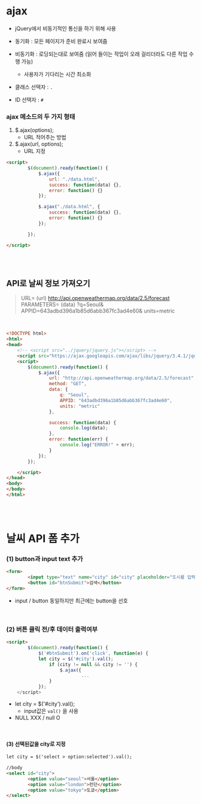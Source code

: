 # ajax

- jQuery에서 비동기적인 통신을 하기 위해 사용

- 동기화 : 모든 페이지가 준비 완료시 보여줌

- 비동기화 : 로딩되는대로 보여줌 (읽어 들이는 작업이 오래 걸리더라도 다른 작업 수행 가능)

  - 사용자가 기다리는 시간 최소화

- 클래스 선택자 : `.`

- ID 선택자 : `#`

  





### ajax 메소드의 두 가지 형태

1. $.ajax(options);
   - URL 적어주는 방법
2. $.ajax(url, options);
   - URL 지정

```html
<script>
        $(document).ready(function() {
            $.ajax({
                url: "./data.html",
                success: function(data) {},
                error: function() {}
            });

            $.ajax("./data.html", {
                success: function(data) {},
                error: function() {}
            });

        });

</script>
```

<br>

<br>

## API로 날씨 정보 가져오기

>URL=	(url)
>	http://api.openweathermap.org/data/2.5/forecast
>PARAMETERS=	(data)
>	?q=Seoul&
>	APPID=643adbd396a1b85d6abb367fc3ad4e60&
>	units=metric

<br>

```html
<!DOCTYPE html>
<html>
<head>
    <!-- <script src="../jquery/jquery.js"></script> -->
    <script src="https://ajax.googleapis.com/ajax/libs/jquery/3.4.1/jquery.min.js"></script>
    <script>
        $(document).ready(function() {
            $.ajax({
                url: "http://api.openweathermap.org/data/2.5/forecast",
                method: "GET",
                data: {
                    q: "Seoul",
                    APPID: "643adbd396a1b85d6abb367fc3ad4e60",
                    units: "metric"
                },

                success: function(data) {
                    console.log(data);
                },
                error: function(err) {
                    console.log("ERROR!" + err);
                }
            });
        });

    </script>
</head>
<body>
</body>
</html>
```

<br>

<br>

# 날씨 API 폼 추가

### (1) button과 input text 추가

```html
<form>
        <input type="text" name="city" id="city" placeholder="도시를 입력하세요">
        <button id="btnSubmit">검색</button>
</form>
```

- input / button 동일하지만 최근에는 button을 선호

<br>

### (2) 버튼 클릭 전/후 데이터 출력여부

```html
<script>
        $(document).ready(function() {
            $('#btnSubmit').on('click', function(e) {
            let city = $('#city').val();
				if (city != null && city != '') {
            		$.ajax({
							...
            	}
            });
    </script>
```

- let city = $('#city').val();
  - input값은 `val()` 을 사용
- NULL XXX / null O

<br>

#### (3) 선택된값을 city로 지정

```html
let city = $('select > option:selected').val();

//body
<select id="city">
        <option value="seoul">서울</option>
        <option value="london">런던</option>
        <option value="tokyo">도쿄</option>
</select>
```


